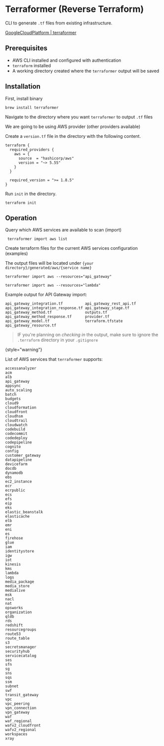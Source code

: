 # Terraformer (Reverse Terraform)

CLI to generate `.tf` files from existing infrastructure.

[GoogleCloudPlatform | terraformer](https://github.com/GoogleCloudPlatform/terraformer)

## Prerequisites
* AWS CLI installed and configured with authentication
* `terraform` installed
* A working directory created where the `terraformer` output will be saved

## Installation
First, install binary
```shell
brew install terraformer
```
Navigate to the directory where you want `terraformer` to output `.tf` files

We are going to be using AWS provider (other providers available)

Create a `version.tf` file in the directory with the following content.
```shell
terraform {
  required_providers {
    aws = {
      source  = "hashicorp/aws"
      version = "~> 5.55"
    }
  }

  required_version = ">= 1.8.5"
}
```
Run `init` in the directory.
```shell
terraform init
```

## Operation
Query which AWS services are available to scan (import)
```shell
 terraformer import aws list
```
Create terraform files for the current AWS services configuration (examples)

The output files will be located under `{your directory}/generated/aws/{service name}`
```shell
terraformer import aws --resources="api_gateway"
```
```shell
terraformer import aws --resources="lambda"
```
Example output for API Gateway import:
```shell
api_gateway_integration.tf          api_gateway_rest_api.tf
api_gateway_integration_response.tf api_gateway_stage.tf
api_gateway_method.tf               outputs.tf
api_gateway_method_response.tf      provider.tf
api_gateway_model.tf                terraform.tfstate
api_gateway_resource.tf
```
> IF you're planning on _checking in_ the output, make sure to ignore the `.terraform` directory in your `.gitignore`
> 
{style="warning"}

List of AWS services that `terraformer` supports:
```shell
accessanalyzer
acm
alb
api_gateway
appsync
auto_scaling
batch
budgets
cloud9
cloudformation
cloudfront
cloudhsm
cloudtrail
cloudwatch
codebuild
codecommit
codedeploy
codepipeline
cognito
config
customer_gateway
datapipeline
devicefarm
docdb
dynamodb
ebs
ec2_instance
ecr
ecrpublic
ecs
efs
eip
eks
elastic_beanstalk
elasticache
elb
emr
eni
es
firehose
glue
iam
identitystore
igw
iot
kinesis
kms
lambda
logs
media_package
media_store
medialive
msk
nacl
nat
opsworks
organization
qldb
rds
redshift
resourcegroups
route53
route_table
s3
secretsmanager
securityhub
servicecatalog
ses
sfn
sg
sns
sqs
ssm
subnet
swf
transit_gateway
vpc
vpc_peering
vpn_connection
vpn_gateway
waf
waf_regional
wafv2_cloudfront
wafv2_regional
workspaces
xray
```
